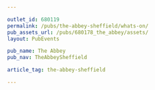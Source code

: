 ```yaml
---

outlet_id: 680119
permalink: /pubs/the-abbey-sheffield/whats-on/
pub_assets_url: /pubs/680178_the_abbey/assets/
layout: PubEvents

pub_name: The Abbey
pub_nav: TheAbbeySheffield 

article_tag: the-abbey-sheffield

---
```




